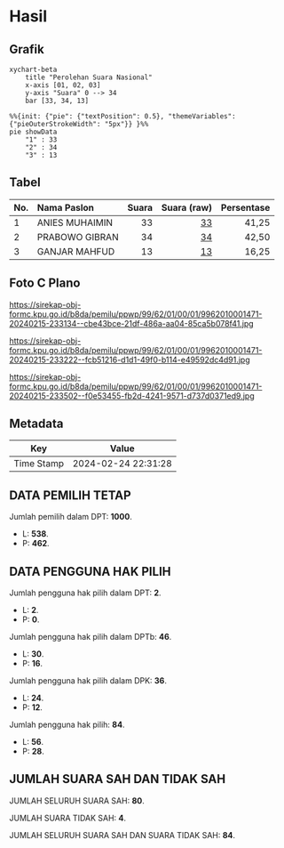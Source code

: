 # Hasil

## Grafik

```mermaid
xychart-beta
    title "Perolehan Suara Nasional"
    x-axis [01, 02, 03]
    y-axis "Suara" 0 --> 34
    bar [33, 34, 13]
```

```mermaid
%%{init: {"pie": {"textPosition": 0.5}, "themeVariables": {"pieOuterStrokeWidth": "5px"}} }%%
pie showData
    "1" : 33
    "2" : 34
    "3" : 13
```

## Tabel

| No. | Nama Paslon    | Suara | Suara (raw) | Persentase |
|:--- |:-------------- | -----:| -----------:| ----------:|
| 1   | ANIES MUHAIMIN | 33    | [33][p-1]   | 41,25      |
| 2   | PRABOWO GIBRAN | 34    | [34][p-2]   | 42,50      |
| 3   | GANJAR MAHFUD  | 13    | [13][p-3]   | 16,25      |


[p-1]: https://github.com/gigit-pemilu/pemilu-2024/blob/main/pilpres/hitung-suara/sub/99-luar-negeri/sub/62-kuala-lumpur-malaysia/sub/01-kuala-lumpur-malaysia/sub/0001-kuala-lumpur-malaysia/sub/471-tps-158/sub/paslon-1.txt
[p-2]: https://github.com/gigit-pemilu/pemilu-2024/blob/main/pilpres/hitung-suara/sub/99-luar-negeri/sub/62-kuala-lumpur-malaysia/sub/01-kuala-lumpur-malaysia/sub/0001-kuala-lumpur-malaysia/sub/471-tps-158/sub/paslon-2.txt
[p-3]: https://github.com/gigit-pemilu/pemilu-2024/blob/main/pilpres/hitung-suara/sub/99-luar-negeri/sub/62-kuala-lumpur-malaysia/sub/01-kuala-lumpur-malaysia/sub/0001-kuala-lumpur-malaysia/sub/471-tps-158/sub/paslon-3.txt

## Foto C Plano

https://sirekap-obj-formc.kpu.go.id/b8da/pemilu/ppwp/99/62/01/00/01/9962010001471-20240215-233134--cbe43bce-21df-486a-aa04-85ca5b078f41.jpg

https://sirekap-obj-formc.kpu.go.id/b8da/pemilu/ppwp/99/62/01/00/01/9962010001471-20240215-233222--fcb51216-d1d1-49f0-b114-e49592dc4d91.jpg

https://sirekap-obj-formc.kpu.go.id/b8da/pemilu/ppwp/99/62/01/00/01/9962010001471-20240215-233502--f0e53455-fb2d-4241-9571-d737d0371ed9.jpg


## Metadata

| Key        | Value               |
| ---------- | ------------------- |
| Time Stamp | 2024-02-24 22:31:28 |


## DATA PEMILIH TETAP

Jumlah pemilih dalam DPT: **1000**.
 * L: **538**.
 * P: **462**.

## DATA PENGGUNA HAK PILIH

Jumlah pengguna hak pilih dalam DPT: **2**.
 * L: **2**.
 * P: **0**.

Jumlah pengguna hak pilih dalam DPTb: **46**.
 * L: **30**.
 * P: **16**.

Jumlah pengguna hak pilih dalam DPK: **36**.
 * L: **24**.
 * P: **12**.

Jumlah pengguna hak pilih: **84**.
 * L: **56**.
 * P: **28**.

## JUMLAH SUARA SAH DAN TIDAK SAH

JUMLAH SELURUH SUARA SAH: **80**.

JUMLAH SUARA TIDAK SAH: **4**.

JUMLAH SELURUH SUARA SAH DAN SUARA TIDAK SAH: **84**.


